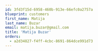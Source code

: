 ```yaml
---
id: 3fd3f15d-6958-460b-913e-66efc0a2757a
blueprint: customers
first_name: Matija
last_name: Buzar
email: matija.buzar@gmail.com
title: 'Matija Buzar'
orders:
  - a2d34827-f4ff-4cbc-8691-864dce991d73
---
```

